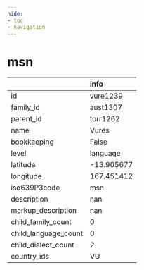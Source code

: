 ```yaml
---
hide:
- toc
- navigation
---
```

# msn
|                      | info       |
|:---------------------|:-----------|
| id                   | vure1239   |
| family_id            | aust1307   |
| parent_id            | torr1262   |
| name                 | Vurës      |
| bookkeeping          | False      |
| level                | language   |
| latitude             | -13.905677 |
| longitude            | 167.451412 |
| iso639P3code         | msn        |
| description          | nan        |
| markup_description   | nan        |
| child_family_count   | 0          |
| child_language_count | 0          |
| child_dialect_count  | 2          |
| country_ids          | VU         |